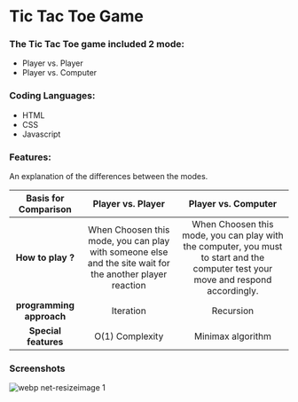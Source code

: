 # Tic Tac Toe Game
### The Tic Tac Toe game included 2 mode:
- Player vs. Player
- Player vs. Computer
  
### Coding Languages:
- HTML
- CSS
- Javascript

### Features:
An explanation of the differences between the modes.

|Basis for Comparison | Player vs. Player |  Player vs. Computer|
| :------: | :------: |:------: |
|**How to play ?** | When Choosen this mode, you can play with someone else and the site wait for the another player reaction | When Choosen this mode, you can play with the computer, you must to start and the computer test your move and respond accordingly.   |
| **programming approach** | Iteration   | Recursion|
|**Special features**| O(1) Complexity | Minimax algorithm|

### Screenshots
![webp net-resizeimage 1](https://user-images.githubusercontent.com/33378368/45116603-ee1fc580-b15b-11e8-8173-ab264403b552.jpg)
